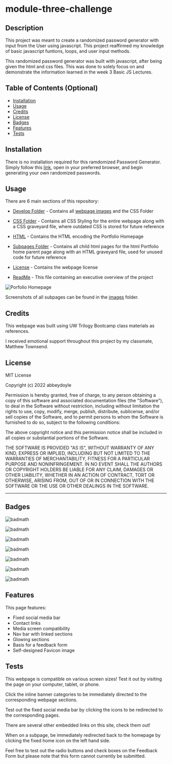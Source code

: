 # module-three-challenge

## Description

This project was meant to create a randomized password generator with input from the User using javascript. This project reaffirmed my knowledge of basic javascript funtions, loops, and user input methods.

This randomized password generator was built with javascript, after being given the html and css files. This was done to solely focus on and demonstrate the information learned in the week 3 Basic JS Lectures.


<!-- Provide a short description explaining the what, why, and how of your project. Use the following questions as a guide:

- What was your motivation?
- Why did you build this project? (Note: the answer is not "Because it was a homework assignment.")
- What problem does it solve?
- What did you learn? -->

## Table of Contents (Optional)

<!-- If your README is long, add a table of contents to make it easy for users to find what they need. -->

- [Installation](#installation)
- [Usage](#usage)
- [Credits](#credits)
- [License](#license)
- [Badges](#badges)
- [Features](#features)
- [Tests](#tests)

## Installation

There is no installation required for this ramdomized Password Generator. Simply follow this [link](https://abbeydoyle.github.io/module-three-challenge/), open in your preferred browser, and begin generating your own randomized passwords.

<!-- What are the steps required to install your project? Provide a step-by-step description of how to get the development environment running. -->


## Usage

There are 6 main sections of this repository:

- [Develop Folder](https://github.com/abbeydoyle/module-two-challenge/tree/main/assets) - Contains all [webpage images](https://github.com/abbeydoyle/module-two-challenge/tree/main/assets/images) and the CSS Folder

- [CSS Folder](https://github.com/abbeydoyle/module-two-challenge/tree/main/assets/css) - Contains all CSS Styling for the entire webpage along with a CSS graveyard file, where outdated CSS is stored for future reference

- [HTML](https://github.com/abbeydoyle/module-two-challenge/blob/main/index.html) - Contains the HTML encoding the Portfolio Homepage

- [Subpages Folder](https://github.com/abbeydoyle/module-two-challenge/tree/main/subpages) - Contains all child html pages for the html Portfolio home parent page along with an HTML graveyard file, used for unused code for future reference

- [License](https://github.com/abbeydoyle/module-two-challenge/blob/main/LICENSE) - Contains the webpage license

- [ReadMe](https://github.com/abbeydoyle/module-two-challenge/blob/main/README.md) - This file containing an executive overview of the project


 ![Porfolio Homepage](./assets/images/module-two-challenge-homepage.png)

 Screenshots of all subpages can be found in the [images](https://github.com/abbeydoyle/module-two-challenge/tree/main/assets/images) folder.



<!-- Provide instructions and examples for use. Include screenshots as needed.

To add a screenshot, create an `assets/images` folder in your repository and upload your screenshot to it. Then, using the relative filepath, add it to your README using the following syntax:

    ```md
    ![alt text](assets/images/screenshot.png)
    ``` -->

## Credits

This webpage was built using UW Trilogy Bootcamp class materials as references.

I received emotional support throughout this project by my classmate, Matthew Townsend.

## License

MIT License

Copyright (c) 2022 abbeydoyle

Permission is hereby granted, free of charge, to any person obtaining a copy of this software and associated documentation files (the "Software"), to deal in the Software without restriction, including without limitation the rights to use, copy, modify, merge, publish, distribute, sublicense, and/or sell copies of the Software, and to permit persons to whom the Software is furnished to do so, subject to the following conditions:

The above copyright notice and this permission notice shall be included in all copies or substantial portions of the Software.

THE SOFTWARE IS PROVIDED "AS IS", WITHOUT WARRANTY OF ANY KIND, EXPRESS OR IMPLIED, INCLUDING BUT NOT LIMITED TO THE WARRANTIES OF MERCHANTABILITY, FITNESS FOR A PARTICULAR PURPOSE AND NONINFRINGEMENT. IN NO EVENT SHALL THE AUTHORS OR COPYRIGHT HOLDERS BE LIABLE FOR ANY CLAIM, DAMAGES OR OTHER LIABILITY, WHETHER IN AN ACTION OF CONTRACT, TORT OR OTHERWISE, ARISING FROM, OUT OF OR IN CONNECTION WITH THE SOFTWARE OR THE USE OR OTHER DEALINGS IN THE SOFTWARE.

<!-- The last section of a high-quality README file is the license. This lets other developers know what they can and cannot do with your project. If you need help choosing a license, refer to [https://choosealicense.com/](https://choosealicense.com/). -->

---

<!-- 🏆 The previous sections are the bare minimum, and your project will ultimately determine the content of this document. You might also want to consider adding the following sections. -->

## Badges

![badmath](https://img.shields.io/github/repo-size/abbeydoyle/module-two-challenge?color=pink&style=plastic)

![badmath](https://img.shields.io/github/issues-closed-raw/abbeydoyle/module-two-challenge?color=pink&style=plastic)

![badmath](https://img.shields.io/github/issues-raw/abbeydoyle/module-two-challenge?color=pink&style=plastic)

![badmath](https://img.shields.io/github/license/abbeydoyle/module-two-challenge?color=pink&style=plastic)

![badmath](https://img.shields.io/github/commits-since/abbeydoyle/module-two-challenge/8215fd4/main?color=pink&style=plastic)

![badmath](https://img.shields.io/github/last-commit/abbeydoyle/module-two-challenge?color=pink&style=plastic)

![badmath](https://img.shields.io/maintenance/yes/2022?color=pink&style=plastic)


<!-- ![badmath](https://img.shields.io/github/languages/top/lernantino/badmath)

Badges aren't necessary, per se, but they demonstrate street cred. Badges let other developers know that you know what you're doing. Check out the badges hosted by [shields.io](https://shields.io/). You may not understand what they all represent now, but you will in time. -->

## Features

This page features:

- Fixed social media bar
- Contact links
- Media screen compatibility
- Nav bar with linked sections
- Glowing sections
- Basis for a feedback form
- Self-designed Favicon image



<!-- If your project has a lot of features, list them here. -->

<!-- ## How to Contribute

If you created an application or package and would like other developers to contribute it, you can include guidelines for how to do so. The [Contributor Covenant](https://www.contributor-covenant.org/) is an industry standard, but you can always write your own if you'd prefer. -->

## Tests

This webpage is compatible on various screen sizes! Test it out by visiting the page on your computer, tablet, or phone.

Click the inline banner categories to be immediately directed to the corresponding webpage sections.

Test out the fixed social media bar by clicking the icons to be redirected to the corresponding pages.

There are several other embedded links on this site, check them out!

When on a subpage, be immediately redirected back to the homepage by clicking the fixed home icon on the left hand side.

Feel free to test out the radio buttons and check boxes on the Feedback Form but please note that this form cannot currently be submitted.

<!-- Go the extra mile and write tests for your application. Then provide examples on how to run them here. -->